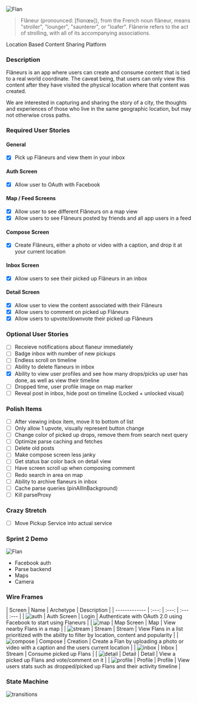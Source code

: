 ![Flan](/images/logo.png)
> Flâneur (pronounced: [flɑnœʁ]), 
> from the French noun flâneur, means "stroller", "lounger", "saunterer", or "loafer".
> Flânerie refers to the act of strolling, with all of its accompanying associations.

Location Based Content Sharing Platform

### Description
Flâneurs is an app where users can create and consume content that is tied to a real world coordinate.  The caveat being, that users can only view this content after they have visited the physical location where that content was created.

We are interested in capturing and sharing the story of a city, the thoughts and experiences of those who live in the same geographic location, but may not otherwise cross paths.  

### Required User Stories

#### General
- [x] Pick up Flâneurs and view them in your inbox

#### Auth Screen
- [x] Allow user to OAuth with Facebook

#### Map / Feed Screens
- [x] Allow user to see different Flâneurs on a map view
- [x] Allow users to see Flâneurs posted by friends and all app users in a feed
 
#### Compose Screen
- [x] Create Flâneurs, either a photo or video with a caption, and drop it at your current location
 
#### Inbox Screen
- [x] Allow users to see their picked up Flâneurs in an inbox
 
#### Detail Screen
- [x] Allow user to view the content associated with their Flâneurs
- [x] Allow users to comment on picked up Flâneurs
- [x] Allow users to upvote/downvote their picked up Flâneurs 

### Optional User Stories
- [ ] Receieve notifications about flaneur immediately
- [ ] Badge inbox with number of new pickups
- [ ] Endless scroll on timeline
- [ ] Ability to delete flaneurs in inbox
- [x] Ability to view user profiles and see how many drops/picks up user has done, as well as view their timeline
- [ ] Dropped time, user profile image on map marker
- [ ] Reveal post in inbox, hide post on timeline (Locked + unlocked visual)

### Polish Items
- [ ] After viewing inbox item, move it to bottom of list
- [ ] Only allow 1 upvote, visually represent button change
- [ ] Change color of picked up drops, remove them from search next query
- [ ] Optimize parse caching and fetches
- [ ] Delete old posts
- [ ] Make compose screen less janky
- [ ] Get status bar color back on detail view
- [ ] Have screen scroll up when composing comment
- [ ] Redo search in area on map
- [ ] Ability to archive flaneurs in inbox
- [ ] Cache parse queries (pinAllInBackground)
- [ ] Kill parseProxy

### Crazy Stretch
- [ ] Move Pickup Service into actual service

### Sprint 2 Demo
![Flan](/images/flan_demo_1.gif)

- Facebook auth
- Parse backend
- Maps
- Camera

### Wire Frames
| Screen  | Name | Archetype | Description |
| ------------- | :---: | :---: | :---  | :---  |
| ![auth](/wireframes/wireframe_auth.jpg) | Auth Screen | Login | Authenticate with OAuth 2.0 using Facebook to start using Flaneurs |
| ![map](/wireframes/wireframe_map.jpg) | Map Screen | Map | View nearby Flans in a map |
| ![stream](/wireframes/wireframe_feed.jpg) | Stream | Stream | View Flans in a list prioritized with the ability to filter by location, content and popularity  |
| ![compose](/wireframes/wireframe_compose.jpg) | Compose | Creation | Create a Flan by uploading a photo or video with a caption and the users current location  |
| ![inbox](/wireframes/wireframe_inbox.jpg) | Inbox | Stream | Consume picked up Flans |
| ![detail](/wireframes/wireframe_detail.jpg) | Detail | Detail | View a picked up Flans and vote/comment on it |
| ![profile](/wireframes/wireframe_profile.jpg) | Profile | Profile | View users stats such as dropped/picked up Flans and their activity timeline |

### State Machine
![transitions](/images/Transitions.png)


